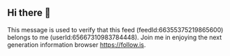 ## Hi there 👋

<!--
**Michael-abcd/michael-abcd** is a ✨ _special_ ✨ repository because its `README.md` (this file) appears on your GitHub profile.

Here are some ideas to get you started:

- 🔭 I’m currently working on ...
- 🌱 I’m currently learning ...
- 👯 I’m looking to collaborate on ...
- 🤔 I’m looking for help with ...
- 💬 Ask me about ...
- 📫 How to reach me: ...
- 😄 Pronouns: ...
- ⚡ Fun fact: ...
-->
This message is used to verify that this feed (feedId:66355375219865600) belongs to me (userId:65667310983784448). Join me in enjoying the next generation information browser https://follow.is.

